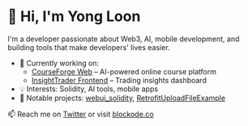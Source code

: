# 👋 Hi, I'm Yong Loon

I'm a developer passionate about Web3, AI, mobile development, and building tools that make developers' lives easier.

- 🔧 Currently working on:
  - [CourseForge Web](https://github.com/blockode-co/courseforge-web) – AI-powered online course platform
  - [InsightTrader Frontend](https://github.com/blockode-co/insighttrader_frontend) – Trading insights dashboard
- 💡 Interests: Solidity, AI tools, mobile apps
- 🧪 Notable projects: [webui_solidity](https://github.com/yongloon/webui_solidity), [RetrofitUploadFileExample](https://github.com/yongloon/RetrofitUploadFileExample)

📫 Reach me on [Twitter](https://twitter.com/yong_loon) or visit [blockode.co](https://blockode.co)
